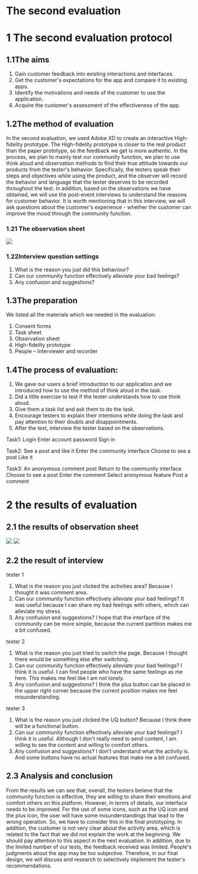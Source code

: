 
# The second evaluation
 
 
 
# 1 The second evaluation protocol
 
## 1.1The aims

1. Gain customer feedback into existing interactions and interfaces.
2. Get the customer's expectations for the app and compare it to existing apps.
3. Identify the motivations and needs of the customer to use the application.
4. Acquire the customer's assessment of the effectiveness of the app.
 
## 1.2The method of evaluation
 
In the second evaluation, we used Adobe XD to create an interactive High-fidelity prototype. The High-fidelity prototype is closer to the real product than the paper prototype, so the feedback we get is more authentic. In the process, we plan to mainly test our community function, we plan to use think aloud and observation methods to find their true attitude towards our products from the tester's behavior. Specifically, the testers speak their steps and objectives while using the product, and the observer will record the behavior and language that the tester deserves to be recorded throughout the test. In addition, based on the observations we have obtained, we will use the post-event interviews to understand the reasons for customer behavior. It is worth mentioning that in this interview, we will ask questions about the customer's experience - whether the customer can improve the mood through the community function.
 
### 1.21 The observation sheet
 
 ![](https://i.imgur.com/FoiAzCA.png)



 
### 1.22Interview question settings
 
1. What is the reason you just did this behaviour?
2. Can our community function effectively alleviate your bad feelings?
3. Any confusion and suggestions?
 
## 1.3The preparation
 
We listed all the materials which we needed in the evaluation:
1. Consent forms
2. Task sheet
3. Observation sheet
4. High-fidelity prototype
5. People – Interviewer and recorder
 
## 1.4The process of evaluation:
 
1. We gave our users a brief introduction to our application and we introduced how to use the method of think aloud in the task.
2. Did a little exercise to test if the tester understands how to use think aloud.
3. Give them a task list and ask them to do the task.
4. Encourage testers to explain their intentions while doing the task and pay attention to their doubts and disappointments.
5. After the test, interview the tester based on the observations.
 
Task1: Login
Enter account password
Sign in 
 
Task2: See a post and like it
Enter the community interface
Choose to see a post
Like it 
 
Task3: An anonymous comment post
Return to the community interface
Choose to see a post
Enter the comment
Select anonymous feature
Post a comment
 
 
# 2 the results of evaluation
## 2.1  the results of observation sheet

![](https://i.imgur.com/UnwCNRw.jpg)
![](https://i.imgur.com/4PGOZrq.jpg)

## 2.2  the result of interview

tester 1
1. What is the reason you just clicked the activities area?
Because I thought it was comment area.
2. Can our community function effectively alleviate your bad feelings?
It was useful because I can share my bad feelings with others, which can alleviate my stress.
3. Any confusion and suggestions?
I hope that the interface of the community can be more simple, because the current partition makes me a bit confused.

tester 2
1. What is the reason you just tried to switch the page.
Because I thought there would be something else after switching.
2. Can our community function effectively alleviate your bad feelings?
I think it is useful. I can find people who have the same feelings as me here. This makes me feel like I am not lonely.
3. Any confusion and suggestions?
I think the plus button can be placed in the upper right corner because the current position makes me feel misunderstanding.



tester 3
1. What is the reason you just clicked the UQ button?
Because I think there will be a functional button.
2. Can our community function effectively alleviate your bad feelings?
I think it is useful. Although I don't really need to send content, I am willing to see the content and willing to comfort others.
3. Any confusion and suggestions?
I don't understand what the activity is. And some buttons have no actual features that make me a bit confused.

## 2.3 Analysis and conclusion

From the results we can see that, overall, the testers believe that the community function is effective, they are willing to share their emotions and comfort others on this platform. However, in terms of details, our interface needs to be improved. For the use of some icons, such as the UQ icon and the plus icon, the user will have some misunderstandings that lead to the wrong operation. So, we have to consider this in the final prototyping. In addition, the customer is not very clear about the activity area, which is related to the fact that we did not explain the work at the beginning. We should pay attention to this aspect in the next evaluation.
In addition, due to the limited number of our tests, the feedback received was limited. People's judgments about the app may be too subjective. Therefore, in our final design, we will discuss and research to selectively implement the tester's recommendations.



